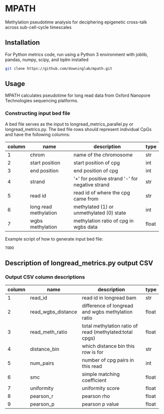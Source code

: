# MPATH
Methylation pseudotime analysis for deciphering epigenetic cross-talk across sub-cell-cycle timescales

## Installation

For Python metrics code, run using a Python 3 environment with joblib, pandas, numpy, scipy, and tqdm installed

```bash
git clone https://github.com/downinglab/mpath.git
```

## Usage

MPATH calculates pseudotime for long read data from Oxford Nanopore Technologies sequencing platforms.

### Constructing input bed file

A bed file serves as the input to longread_metrics_parallel.py or longread_metrics.py. The bed file rows should represent individual CpGs and have the following columns: 

| column | name                  | description                                        | type  |
|--------|-----------------------|----------------------------------------------------|-------|
| 1      | chrom                 | name of the chromosome                             | str   |
| 2      | start position        | start position of cpg                              | int   |
| 3      | end position          | end position of cpg                                | int   |
| 4      | strand                | '+' for positive strand '-' for negative strand    | str   |
| 5      | read id               | read id of where the cpg came from                 | str   |
| 6      | long read methylation | methylated (1) or unmethylated (0) state           | int   |
| 7      | wgbs methylation      | methylation ratio of cpg in wgbs data              | float |

Example script of how to generate input bed file:
```bash
TODO
```

## Description of longread_metrics.py output CSV

### Output CSV column descriptions

| column | name                  | description                                                                    | type  |
|--------|-----------------------|--------------------------------------------------------------------------------|-------|
| 1      | read_id               | read id in longread bam                                                        | str   |
| 2      | read_wgbs_distance    | difference of longread and wgbs methylation ratio                              | float |
| 3      | read_meth_ratio       | total methylation ratio of read (methylated:total cpgs)                        | float |
| 4      | distance_bin          | which distance bin this row is for                                             | str   |
| 5      | num_pairs             | number of cpg pairs in this read                                               | int   |
| 6      | smc                   | simple matching coefficient                                                    | float |
| 7      | uniformity            | uniformity score                                                               | float |
| 8      | pearson_r             | pearson rho                                                                    | float |
| 9      | pearson_p             | pearson p value                                                                | float |
